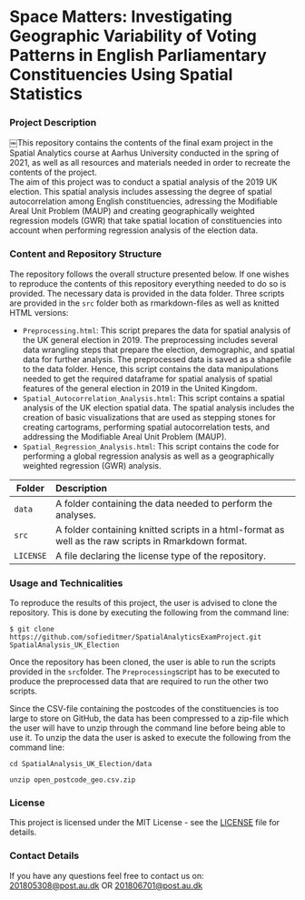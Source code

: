 # Space Matters: Investigating Geographic Variability of Voting Patterns in English Parliamentary Constituencies Using Spatial Statistics

### Project Description <br>
￼This repository contains the contents of the final exam project in the Spatial Analytics course at Aarhus University conducted in the spring of 2021, as well as all resources and materials needed in order to recreate the contents of the project. <br>
The aim of this project was to conduct a spatial analysis of the 2019 UK election. This spatial analysis includes assessing the degree of spatial autocorrelation among English constituencies, adressing the Modifiable Areal Unit Problem (MAUP) and creating geographically weighted regression models (GWR) that take spatial location of constituencies into account when performing regression analysis of the election data.

### Content and Repository Structure <br>
The repository follows the overall structure presented below. If one wishes to reproduce the contents of this repository everything needed to do so is provided. The necessary data is provided in the data folder. Three scripts are provided in the ```src```  folder both as rmarkdown-files as well as knitted HTML versions: <br>

- ```Preprocessing.html```: This script prepares the data for spatial analysis of the UK general election in 2019. The preprocessing includes several data wrangling steps that prepare the election, demographic, and spatial data for further analysis. The preprocessed data is saved as a shapefile to the data folder. Hence, this script contains the data manipulations needed to get the required dataframe for spatial analysis of spatial features of the general election in 2019 in the United Kingdom. <br>
- ```Spatial_Autocorrelation_Analysis.html```:  This script contains a spatial analysis of the UK election spatial data. The spatial analysis includes the creation of basic visualizations that are used as stepping stones for creating cartograms, performing spatial autocorrelation tests, and addressing the Modifiable Areal Unit Problem (MAUP). <br>
- ```Spatial_Regression_Analysis.html```: This script contains the code for performing a global regression analysis as well as a geographically weighted regression (GWR) analysis.

| Folder | Description|
|--------|:-----------|
| ```data``` | A folder containing the data needed to perform the analyses.
| ```src``` | A folder containing knitted scripts in a html-format as well as the raw scripts in Rmarkdown format. 
| ```LICENSE``` | A file declaring the license type of the repository.

### Usage and Technicalities <br>
To reproduce the results of this project, the user is advised to clone the repository. This is done by executing the following from the command line: 

```
$ git clone https://github.com/sofieditmer/SpatialAnalyticsExamProject.git SpatialAnalysis_UK_Election
```

Once the repository has been cloned, the user is able to run the scripts provided in the ```src```folder. The ```Preprocessing```script has to be executed to produce the preprocessed data that are required to run the other two scripts. <br>

Since the CSV-file containing the postcodes of the constituencies is too large to store on GitHub, the data has been compressed to a zip-file which the user will have to unzip through the command line before being able to use it. To unzip the data the user is asked to execute the following from the command line:

```
cd SpatialAnalysis_UK_Election/data

unzip open_postcode_geo.csv.zip
```

### License <br>
This project is licensed under the MIT License - see the [LICENSE](https://github.com/sofieditmer/SpatialAnalyticsExamProject/blob/main/LICENSE) file for details.

### Contact Details <br>
If you have any questions feel free to contact us on: <br> 
[201805308@post.au.dk](201805308@post.au.dk) OR [201806701@post.au.dk](201806701@post.au.dk)


